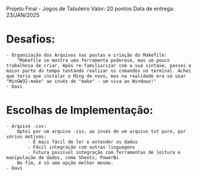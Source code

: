 Projeto Final - Jogos de Tabuleiro
Valor: 20 pontos
Data de entrega: 23/JAN/2025

# Desafios:
    - Organização dos Arquivos nas pastas e criação do Makefile:
        "Makefile se mostra uma ferramenta poderosa, mas um pouco trabalhosa de criar. Após re-familiarizar com a sua sintaxe, passei a maior parte do tempo tentando realizar os comandos no terminal. Achei que teria que instalar o Ming de novo, mas na realidade era só usar "MinGW32-make" ao invés de "make" - um viva ao Windows!"
    - Davi
# Escolhas de Implementação:
    - Arquivo .csv:
        Optei por um arquivo .csv, ao invés de um arquivo txt puro, por vários motivos:
            - É mais fácil de ler e entender os dados
            - Fácil integração com outras linguagens
            - Futura possível integração com ferramentas de leitura e manipulação de dados, como Sheets, PowerBi
        No fim, é só uma opção melhor mesmo.
    - Davi
